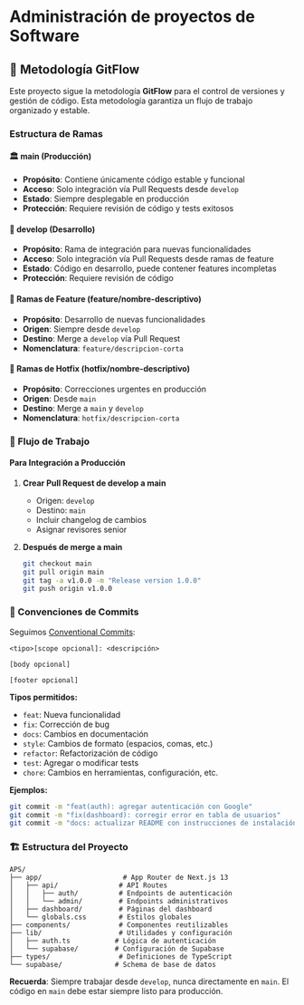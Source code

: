 # Administración de proyectos de Software

## 🌿 Metodología GitFlow

Este proyecto sigue la metodología **GitFlow** para el control de versiones y gestión de código. Esta metodología garantiza un flujo de trabajo organizado y estable.

### Estructura de Ramas

#### 🏛️ **main** (Producción)
- **Propósito**: Contiene únicamente código estable y funcional
- **Acceso**: Solo integración vía Pull Requests desde `develop`
- **Estado**: Siempre desplegable en producción
- **Protección**: Requiere revisión de código y tests exitosos

#### 🔧 **develop** (Desarrollo)
- **Propósito**: Rama de integración para nuevas funcionalidades
- **Acceso**: Solo integración vía Pull Requests desde ramas de feature
- **Estado**: Código en desarrollo, puede contener features incompletas
- **Protección**: Requiere revisión de código

#### 🌿 **Ramas de Feature** (feature/nombre-descriptivo)
- **Propósito**: Desarrollo de nuevas funcionalidades
- **Origen**: Siempre desde `develop`
- **Destino**: Merge a `develop` vía Pull Request
- **Nomenclatura**: `feature/descripcion-corta`

#### 🐛 **Ramas de Hotfix** (hotfix/nombre-descriptivo)
- **Propósito**: Correcciones urgentes en producción
- **Origen**: Desde `main`
- **Destino**: Merge a `main` y `develop`
- **Nomenclatura**: `hotfix/descripcion-corta`

### 🔄 Flujo de Trabajo

#### Para Integración a Producción

1. **Crear Pull Request de develop a main**
   - Origen: `develop`
   - Destino: `main`
   - Incluir changelog de cambios
   - Asignar revisores senior

2. **Después de merge a main**
   ```bash
   git checkout main
   git pull origin main
   git tag -a v1.0.0 -m "Release version 1.0.0"
   git push origin v1.0.0
   ```

### 📝 Convenciones de Commits

Seguimos [Conventional Commits](https://www.conventionalcommits.org/):

```
<tipo>[scope opcional]: <descripción>

[body opcional]

[footer opcional]
```

**Tipos permitidos:**
- `feat`: Nueva funcionalidad
- `fix`: Corrección de bug
- `docs`: Cambios en documentación
- `style`: Cambios de formato (espacios, comas, etc.)
- `refactor`: Refactorización de código
- `test`: Agregar o modificar tests
- `chore`: Cambios en herramientas, configuración, etc.

**Ejemplos:**
```bash
git commit -m "feat(auth): agregar autenticación con Google"
git commit -m "fix(dashboard): corregir error en tabla de usuarios"
git commit -m "docs: actualizar README con instrucciones de instalación"
```

### 🏗️ Estructura del Proyecto

```
APS/
├── app/                    # App Router de Next.js 13
│   ├── api/               # API Routes
│   │   ├── auth/          # Endpoints de autenticación
│   │   └── admin/         # Endpoints administrativos
│   ├── dashboard/         # Páginas del dashboard
│   └── globals.css        # Estilos globales
├── components/            # Componentes reutilizables
├── lib/                   # Utilidades y configuración
│   ├── auth.ts           # Lógica de autenticación
│   └── supabase/         # Configuración de Supabase
├── types/                 # Definiciones de TypeScript
└── supabase/             # Schema de base de datos
```

**Recuerda**: Siempre trabajar desde `develop`, nunca directamente en `main`. El código en `main` debe estar siempre listo para producción.
